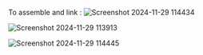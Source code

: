 To assemble and link :
![Screenshot 2024-11-29 114434](https://github.com/user-attachments/assets/4253044b-0d6a-4e84-9236-45a829085246)

![Screenshot 2024-11-29 113913](https://github.com/user-attachments/assets/f7ce6db3-f70b-4368-8edb-214c813f0747)

![Screenshot 2024-11-29 114445](https://github.com/user-attachments/assets/73d92248-f488-44b7-b482-e8e7df43f0d4)


